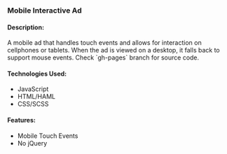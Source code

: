 <h3>Mobile Interactive Ad</h3>
<h4>Description:</h4>
<p>A mobile ad that handles touch events and allows for interaction on cellphones or tablets. When the ad is viewed on a desktop, it falls back to support mouse events. 
Check `gh-pages` branch for source code.</p>

<h4>Technologies Used:</h4>
<ul>
    <li>JavaScript</li>
    <li>HTML/HAML</li>
    <li>CSS/SCSS</li>
</ul>
<h4>Features:</h4>
<ul>
    <li>Mobile Touch Events</li>
    <li>No jQuery</li>
</ul>